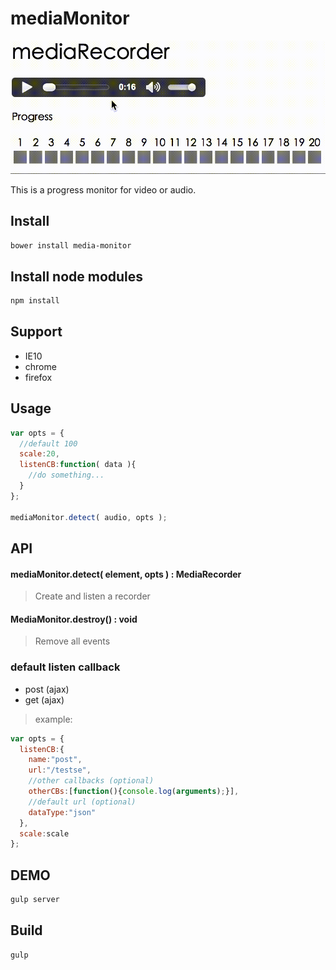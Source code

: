 mediaMonitor
===================================

![demo image](/images/mediaMonitor.gif)

This is a progress monitor for video or audio.

## Install

```bash
bower install media-monitor
```

## Install node modules

```bash
npm install
```

## Support

* IE10
* chrome
* firefox

## Usage

```js
var opts = {
  //default 100
  scale:20,
  listenCB:function( data ){
    //do something...
  }
};

mediaMonitor.detect( audio, opts );
```

## API

#### mediaMonitor.detect( element, opts ) : MediaRecorder
> Create and listen a recorder

#### MediaMonitor.destroy() : void
> Remove all events

### default listen callback

* post (ajax)
* get (ajax)

> example:
```js
var opts = {
  listenCB:{
    name:"post",
    url:"/testse",
    //other callbacks (optional)
    otherCBs:[function(){console.log(arguments);}],
    //default url (optional)
    dataType:"json"
  },
  scale:scale
};
```


## DEMO

```bash
gulp server
```

## Build

```bash
gulp
```

